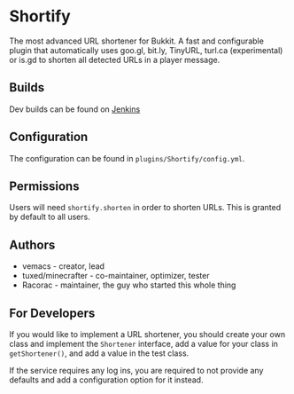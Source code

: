 Shortify
========

The most advanced URL shortener for Bukkit. A fast and configurable plugin that automatically uses goo.gl, bit.ly, TinyURL, turl.ca (experimental) or is.gd to shorten all detected URLs in a player message.

Builds
------

Dev builds can be found on [Jenkins](http://ci.md-5.net/job/Shortify/)

Configuration
-------------

The configuration can be found in `plugins/Shortify/config.yml`.

Permissions
-----------

Users will need `shortify.shorten` in order to shorten URLs. This is granted by default to all users.

Authors
-------

* vemacs - creator, lead
* tuxed/minecrafter - co-maintainer, optimizer, tester
* Racorac - maintainer, the guy who started this whole thing

For Developers
-------

If you would like to implement a URL shortener, you should create your own class and implement the `Shortener` interface, add a value for your class in `getShortener()`, and add a value in the test class.

If the service requires any log ins, you are required to not provide any defaults and add a configuration option for it instead.

